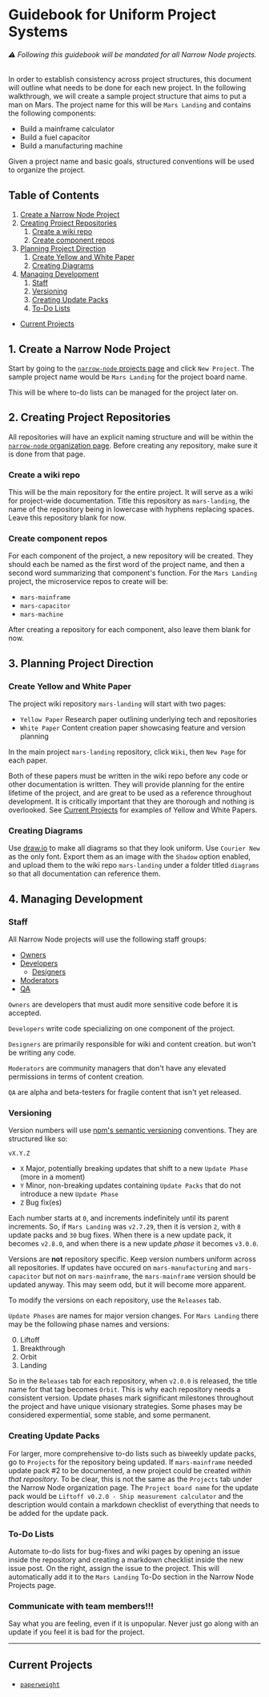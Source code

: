 # Guidebook for Uniform Project Systems

###### :warning: Following this guidebook will be mandated for all Narrow Node projects.

In order to establish consistency across project structures, this document will outline what needs to be done for each new project. In the following walkthrough, we will create a sample project structure that aims to put a man on Mars. The project name for this will be `Mars Landing` and contains the following components:
- Build a mainframe calculator
- Build a fuel capacitor
- Build a manufacturing machine

Given a project name and basic goals, structured conventions will be used to organize the project.

## Table of Contents
1. [Create a Narrow Node Project](#1-create-a-narrow-node-project)
2. [Creating Project Repositories](#2-creating-project-repositories)
   1. [Create a wiki repo](#create-a-wiki-repo)
   2. [Create component repos](#create-component-repos)
3. [Planning Project Direction](#3-planning-project-direction)
   1. [Create Yellow and White Paper](#create-yellow-and-white-paper)
   2. [Creating Diagrams](#creating-diagrams)
4. [Managing Development](#4-managing-development)
   1. [Staff](#staff)
   3. [Versioning](#versioning)
   4. [Creating Update Packs](#creating-update-packs)
   5. [To-Do Lists](#to-do-lists)
- [Current Projects](#current-projects)

## 1. Create a Narrow Node Project
Start by going to the [`narrow-node` projects page](https://github.com/orgs/narrow-node/projects) and click `New Project`. The sample project name would be `Mars Landing` for the project board name.

This will be where to-do lists can be managed for the project later on.

## 2. Creating Project Repositories
All repositories will have an explicit naming structure and will be within the [`narrow-node` organization page](https://github.com/narrow-node). Before creating any repository, make sure it is done from that page.

### Create a wiki repo
This will be the main repository for the entire project. It will serve as a wiki for project-wide documentation. Title this repository as `mars-landing`, the name of the repository being in lowercase with hyphens replacing spaces. Leave this repository blank for now.

### Create component repos
For each component of the project, a new repository will be created. They should each be named as the first word of the project name, and then a second word summarizing that component's function. For the `Mars Landing` project, the microservice repos to create will be:
- `mars-mainframe`
- `mars-capacitor`
- `mars-machine`

After creating a repository for each component, also leave them blank for now.

## 3. Planning Project Direction
### Create Yellow and White Paper
The project wiki repository `mars-landing` will start with two pages:
- `Yellow Paper` Research paper outlining underlying tech and repositories
- `White Paper` Content creation paper showcasing feature and version planning

In the main project `mars-landing` repository, click `Wiki`, then `New Page` for each paper.

Both of these papers must be written in the wiki repo before any code or other documentation is written. They will provide planning for the entire lifetime of the project, and are great to be used as a reference throughout development. It is critically important that they are thorough and nothing is overlooked. See [Current Projects](#current-projects) for examples of Yellow and White Papers.

### Creating Diagrams
Use [draw.io](https://draw.io) to make all diagrams so that they look uniform. Use `Courier New` as the only font. Export them as an image with the `Shadow` option enabled, and upload them to the wiki repo `mars-landing` under a folder titled `diagrams` so that all documentation can reference them.


## 4. Managing Development

### Staff
All Narrow Node projects will use the following staff groups:
- [Owners](https://github.com/orgs/narrow-node/teams/owners)
- [Developers](https://github.com/orgs/narrow-node/teams/developers)
  - [Designers](https://github.com/orgs/narrow-node/teams/designers)
- [Moderators](https://github.com/orgs/narrow-node/teams/moderators)
- [QA](https://github.com/orgs/narrow-node/teams/qa)

`Owners` are developers that must audit more sensitive code before it is accepted.

`Developers` write code specializing on one component of the project.

`Designers` are primarily responsible for wiki and content creation. but won't be writing any code.

`Moderators` are community managers that don't have any elevated permissions in terms of content creation.

`QA` are alpha and beta-testers for fragile content that isn't yet released.

### Versioning
Version numbers will use [npm's semantic versioning](https://docs.npmjs.com/getting-started/semantic-versioning) conventions. They are structured like so:

`vX.Y.Z`

- `X` Major, potentially breaking updates that shift to a new `Update Phase` (more in a moment)
- `Y` Minor, non-breaking updates containing `Update Packs` that do not introduce a new `Update Phase`
- `Z` Bug fix(es)

Each number starts at `0`, and increments indefinitely until its parent increments. So, if `Mars Landing` was `v2.7.29`, then it is version `2`, with `8` update packs and `30` bug fixes. When there is a new update pack, it becomes `v2.8.0`, and when there is a new 
update _phase_ it becomes `v3.0.0`.

Versions are **not** repository specific. Keep version numbers uniform across all repositories. If updates have occured on `mars-manufacturing` and `mars-capacitor` but not on `mars-mainframe`, the `mars-mainframe` version should be updated anyway. This may seem odd, but it will become more apparent.

To modify the versions on each repository, use the `Releases` tab.

`Update Phases` are names for major version changes. For `Mars Landing` there may be the following phase names and versions:

0. Liftoff
1. Breakthrough
2. Orbit
3. Landing

So in the `Releases` tab for each repository, when `v2.0.0` is released, the title name for that tag becomes `Orbit`. This is why each repository needs a consistent version. Update phases mark significant milestones throughout the project and have unique visionary strategies. Some phases may be considered expermential, some stable, and some permanent.

### Creating Update Packs
For larger, more comprehensive to-do lists such as biweekly update packs, go to `Projects` for the repository being updated. If `mars-mainframe` needed update pack #2 to be documented, a new project could be created _within that repository_. To be clear, this is not the same as the `Projects` tab under the Narrow Node organization page. The `Project board name` for the update pack would be `Liftoff v0.2.0 - Ship measurement calculator` and the description would contain a markdown checklist of everything that needs to be added for the update pack.

### To-Do Lists
Automate to-do lists for bug-fixes and wiki pages by opening an issue inside the repository and creating a markdown checklist inside the new issue post. On the right, assign the issue to the project. This will automatically add it to the `Mars Landing` To-Do section in the Narrow Node Projects page.

### Communicate with team members!!!
Say what you are feeling, even if it is unpopular. Never just go along with an update if you feel it is bad for the project.

---

## Current Projects
- [`paperweight`](https://github.com/narrow-node/paperweight/wiki/)
